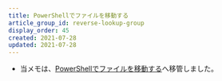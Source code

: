 ```yaml
---
title: PowerShellでファイルを移動する
article_group_id: reverse-lookup-group
display_order: 45
created: 2021-07-28
updated: 2021-07-28
---
```

- 当メモは、[PowerShellでファイルを移動する](https://thinktwice.tech/it/powershell/move_a_file_with_powershell/)へ移管しました。